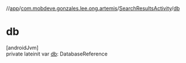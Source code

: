 //[app](../../../index.md)/[com.mobdeve.gonzales.lee.ong.artemis](../index.md)/[SearchResultsActivity](index.md)/[db](db.md)

# db

[androidJvm]\
private lateinit var [db](db.md): DatabaseReference
